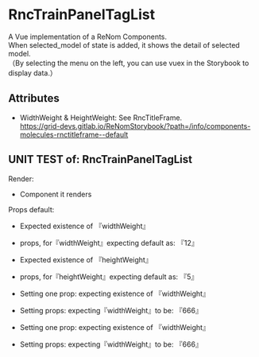 # RncTrainPanelTagList

A Vue implementation of a ReNom Components.  
When selected_model of state is added, it shows the detail of selected model.  
（By selecting the menu on the left, you can use vuex in the Storybook to display data.）  


## Attributes

- WidthWeight & HeightWeight: See RncTitleFrame.  
https://grid-devs.gitlab.io/ReNomStorybook/?path=/info/components-molecules-rnctitleframe--default

 ## UNIT TEST of: RncTrainPanelTagList

Render:
- Component it renders

Props default:
- Expected existence of 『widthWeight』
- props, for『widthWeight』expecting default as: 『12』

- Expected existence of 『heightWeight』
- props, for『heightWeight』expecting default as: 『5』

- Setting one prop: expecting existence of 『widthWeight』
- Setting props: expecting『widthWeight』to be: 『666』

- Setting one prop: expecting existence of 『widthWeight』
- Setting props: expecting『widthWeight』to be: 『666』
